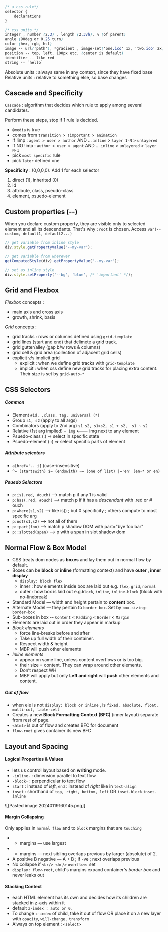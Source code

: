 
```css
/* a css rule*/
selector {
	declarations
}
```

```css
/* css units */
integer , number (2.3) , length (2.3vh), % (of parent)
angle (90deg or 0.25 turn)
color (hex, rgb, hsl)
image -- url('path'), *gradient , image-set('one.ico' 1x, 'two.ico' 2x)
position -- top, left, 100px etc. (center is default)
identifier -- like red
string -- `hello`
```

Absolute units : always same in any context, since they have fixed base
Relative units : relative to something else, so base changes

## Cascade and Specificity

`Cascade` : algorithm that decides which rule to apply among several candidates.

Perform these steps, stop if 1 rule is decided.
- `@media` is true 
- comes from `transition > !important > animation` 
- If !imp : `agent > user > author` AND ... `inline` > `layer 1-N` > `unlayered`
- If NO !imp : `author > user > agent` AND ... `inline` > `unlayered` > `layer N-1`
- pick `most specific` rule
- pick `later` defined one

**Specificity** : (0,0,0,0). Add 1 for each selector
  1. direct (1), inherited (0)
  2. id 
  3. attribute, class, pseudo-class
  4. element, psuedo-element

## Custom properties (--)

When you declare custom property, they are visible only to selected element and all its descendants. That's why `:root` is chosen.  Access `var(--custom, default1, default2...)`

```js
// get variable from inline style
div.style.getPropertyValue("--my-var");

// get variable from wherever
getComputedStyle(div).getPropertyValue("--my-var");

// set as inline style 
div.style.setProperty('--bg', 'blue', /* 'important' */);
```

## Grid and Flexbox

_Flexbox_ concepts :
  - main axis and cross axis
  - growth, shrink, basis

_Grid_ concepts :
 - grid tracks : rows or columns defined using `grid-template` 
 - grid lines (start and end) that delimete a grid track.
 - grid gutter/alley (gap b/w rows & columns)
 - grid cell & grid area (collection of adjacent grid cells)
 - explicit v/s implicit grid
   - explicit : when we define grid tracks with `grid-template`
   - implcit : when css define new grid tracks for placing extra content. Their size is set by `grid-auto-*`

## CSS Selectors

##### Common
- Element `#id, .class, tag, universal (*)`
- Group `s1, s2` (apply to all args)
- Combinators (apply to 2nd arg) `s1 s2, s1>s2, s1 + s2,  s1 ~ s2`  
- Relative (1st arg implied)  `+ img`  <--- img next to any element
- Psuedo-class (:) => select in specific state
- Psuedo-element (::) => select specific parts of element
##### Attribute selectors
- `a[href='.. i]` (case-insensitive)
- `^= (startswith) $= (endswith) ~= (one of list) |='en' (en-* or en)`

##### Psuedo Selectors
- `p:is(.red, #ouch)` --> match p if any 1 is valid 
- `p:has(.red, #ouch)` --> match p if it has a *descendant* with .red or # ouch
- `p:where(s1,s2)` --> like is() ; but 0 specificity ; others compute to most specific arg
- `p:not(s1,s2)` --> not all of them
- `p::part(foo)`  --> match p shadow DOM with part="bye foo bar"
- `p::slotted(span)` --> p with a span in slot shadow dom

## Normal Flow & Box Model

- CSS treats dom nodes as **boxes** and lay them out in normal flow by default. 
- Boxes can be **block** or **inline**  (formatting context) and have **outer , inner display**  
	- `display: block flex`
	-  inner : how elements inside box are laid out e.g. `flex`, `grid`, `normal`
	- outer : how box is laid out e.g.`block`, `inline`, `inline-block` (block with no-linebreak)
- Standard Model — width and height pertain to **content** box.
- Alternate Model — they pertain to `border box`. Set by `box-sizing: border-box`
- Sub-boxes in box -- `Content` < `Padding` < `Border` < `Margin`
- Elements are laid out in order they appear in markup
- *Block elements*
    - force line-breaks before and after
    - Take up full width of their container.
    - Respect width & height
    - MBP will push other elements
- *Inline elements*
    - appear on same line, unless content overflows or is too big.
    - their size = content. They can wrap around other elements.
    - Don’t respect WH
    - MBP will apply but only **Left and right** will **push** other elements and content.

##### Out of flow
- when ele is not `display: block or inline` , is `fixed, absolute, float, multi-col, table-cell`
- Creates a new **Block Formatting Context (BFC)** (inner layout) separate from rest of page. 
- `<html>` is out of flow and creates BFC for document
- `flow-root` gives container its new BFC

## Layout and Spacing

#### Logical Properties & Values
- lets us control layout based on **writing** mode.
- `-inline-` : dimension parallel to text flow 
- `-block-` :  perpendicular to text flow 
- `start` : instead of *left*, `end` : instead of *right* like in `text-align`
- `inset` : shorthand of `top, right, bottom, left`  OR `inset-block` `inset-inline`

![[Pasted image 20240119160145.png]]

#### Margin Collapsing
Only applies in `normal flow` and to `block` margins that are `touching`
- + margins — use largest
- - margins — next sibling overlaps previous by larger (absolute) of 2.
- A positive B negative — A + B ; if -ve ; next overlaps previous
- No collapse if `<br/> <hr/>` `overflow:` set
- `display: flow-root`, child's margins expand container's *border box* and never leaks out

#### Stacking Context
- each HTML element has its own and decides how its children are stacked in z-axis within it
- default `z-index : auto or 0`.  
- To change `z-index` of child, take it out of flow OR place it on a new layer with `opacity`, `will-change` , `transform` 
- Always on top element : `<select>`
